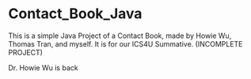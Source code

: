 # Contact_Book_Java
This is a simple Java Project of a Contact Book, made by Howie Wu, Thomas Tran, and myself. It is for our ICS4U Summative. (INCOMPLETE PROJECT)

Dr. Howie Wu is back
